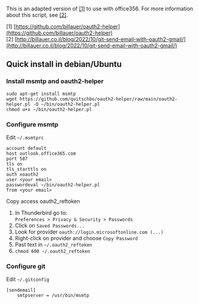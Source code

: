 
This is an adapted version of [\[1\]](https://github.com/billauer/oauth2-helper) to use with office356. For more information about this script, see [\[2\]](http://billauer.co.il/blog/2022/10/git-send-email-with-oauth2-gmail/).

\[1\] [https://github.com/billauer/oauth2-helper](https://github.com/billauer/oauth2-helper) \
\[2\] [http://billauer.co.il/blog/2022/10/git-send-email-with-oauth2-gmail/](http://billauer.co.il/blog/2022/10/git-send-email-with-oauth2-gmail/)


## Quick install in debian/Ubuntu

### Install msmtp and oauth2-helper

```
sudo apt-get install msmtp
wget https://github.com/quitschbo/oauth2-helper/raw/main/oauth2-helper.pl -O ~/bin/oauth2-helper.pl
chmod u+x ~/bin/oauth2-helper.pl
```
### Configure msmtp 
Edit `~/.msmtprc`

```
account default
host outlook.office365.com
port 587
tls on
tls_starttls on
auth xoauth2
user <your email>
passwordeval ~/bin/oauth2-helper.pl
from <your email>
```

Copy access oauth2_reftoken

1. In Thunderbird go to: \
 `Preferences > Privacy & Security > Passwords`
2. Click on `Saved Passwords...`
3. Look for provider `oauth://login.microsoftonline.com (...)`
4. Right-click on provider and choose `Copy Password`
5. Past text in `~/.oauth2_reftoken`
6. `chmod 600 ~/.oauth2_reftoken`

### Configure git
Edit `~/.gitconfig` 
```
[sendemail]
	smtpserver = /usr/bin/msmtp
```
	
